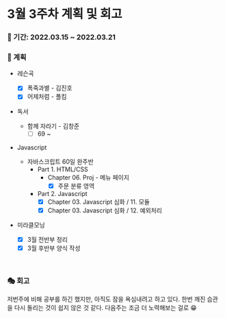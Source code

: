 # 3월 3주차 계획 및 회고

### 📆 기간: 2022.03.15 ~ 2022.03.21

### 📑 계획

- 레슨곡

  - [x] 폭죽과별 - 김진호
  - [x] 어제처럼 - 폴킴
- 독서
  - 함께 자라기 - 김창준
    - [ ] 69 ~
- Javascript
  - 자바스크립트 60일 완주반
    - Part 1. HTML/CSS
      - Chapter 06. Proj - 메뉴 페이지
        - [x] 주문 분류 영역
    - Part 2. Javascript
      - [x] Chapter 03. Javascript 심화 / 11. 모듈
      - [x] Chapter 03. Javascript 심화 / 12. 예외처리

- 미라클모닝
  - [x] 3월 전반부 정리
  - [x] 3월 후반부 양식 작성

<br/>

### 🎭 회고

 저번주에 비해 공부를 하긴 했지만, 아직도 잠을 욕심내려고 하고 있다. 한번 깨진 습관을 다시 돌리는 것이 쉽지 않은 것 같다. 다음주는 조금 더 노력해보는 걸로 😁
